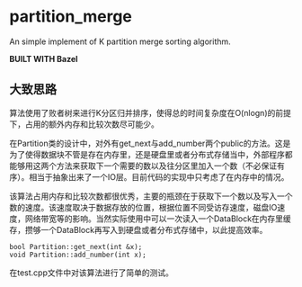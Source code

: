 # partition_merge

An simple implement of K partition merge sorting algorithm.

**BUILT WITH Bazel**

## 大致思路

算法使用了败者树来进行K分区归并排序，使得总的时间复杂度在O(nlogn)的前提下，占用的额外内存和比较次数尽可能少。

在Partition类的设计中，对外有get_next与add_number两个public的方法。这是为了使得数据块不管是存在内存里，还是硬盘里或者分布式存储当中，外部程序都能够用这两个方法来获取下一个需要的数以及往分区里加入一个数（不必保证有序）。相当于抽象出来了一个IO层。目前代码的实现中只考虑了在内存中的情况。

该算法占用内存和比较次数都很优秀，主要的瓶颈在于获取下一个数以及写入一个数的速度。该速度取决于数据存放的位置，根据位置不同受访存速度，磁盘IO速度，网络带宽等的影响。当然实际使用中可以一次读入一个DataBlock在内存里缓存，攒够一个DataBlock再写入到硬盘或者分布式存储中，以此提高效率。

```
bool Partition::get_next(int &x);
void Partition::add_number(int x);
```

在test.cpp文件中对该算法进行了简单的测试。

